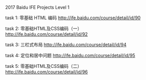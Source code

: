 2017 Baidu IFE Projects Level 1

task 1: 零基础 HTML 编码
http://ife.baidu.com/course/detail/id/90

task 2: 零基础HTML及CSS编码（一）
http://ife.baidu.com/course/detail/id/92

task 3: 三栏式布局
http://ife.baidu.com/course/detail/id/94

task 4: 定位和居中问题
http://ife.baidu.com/course/detail/id/95

task 5: 零基础HTML及CSS编码（二）
http://ife.baidu.com/course/detail/id/96
